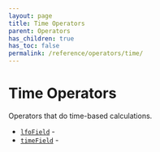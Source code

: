 ```yaml
---
layout: page
title: Time Operators
parent: Operators
has_children: true
has_toc: false
permalink: /reference/operators/time/
---
```


# Time Operators

Operators that do time-based calculations.

* [`lfoField`](lfoField/) - 
* [`timeField`](timeField/) - 
